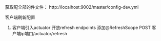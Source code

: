 获取配全部的件文件： http://localhost:9002/master/config-dev.yml

客户端刷新配置
  1. 客户端引入actuator 开放refresh endpoints 添加@RefreshScope  POST 客户端ip端口/actuator/refresh
  
